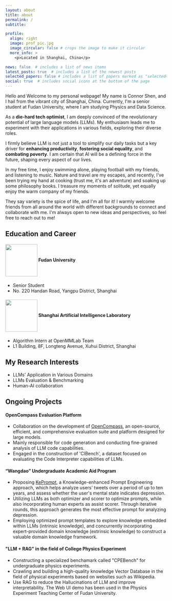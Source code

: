 ```yaml
---
layout: about
title: about
permalink: /
subtitle: 

profile:
  align: right
  image: prof_pic.jpg
  image_circular: false # crops the image to make it circular
  more_info: >
    <p>Located in Shanghai, China</p>

news: false  # includes a list of news items
latest_posts: true  # includes a list of the newest posts
selected_papers: false # includes a list of papers marked as "selected={true}"
social: true  # includes social icons at the bottom of the page
---
```


Hello and Welcome to my personal webpage! My name is Connor Shen, and I hail from the vibrant city of Shanghai, China. Currently, I'm a senior student at Fudan University, where I am studying Physics and Data Science.

As a **die-hard tech optimist**, I am deeply convinced of the revolutionary potential of large language models (LLMs). My enthusiasm leads me to experiment with their applications in various fields, exploring their diverse roles. 

I firmly believe LLM is not just a tool to simplify our daily tasks but a key driver for **enhancing productivity**, **fostering social equality**, and **combating poverty**. I am certain that AI will be a defining force in the future, shaping every aspect of our lives.

In my free time, I enjoy swimming alone, playing football with my friends, and listening to music. Nature and travel are my escapes, and recently, I've been trying my hand at cooking (trust me, it's an adventure) and soaking up some philosophy books. I treasure my moments of solitude, yet equally enjoy the warm company of my friends.

They say variety is the spice of life, and I'm all for it! I warmly welcome friends from all around the world with different backgrounds to connect and collaborate with me. I'm always open to new ideas and perspectives, so feel free to reach out to me!

## Education and Career
#### <img src="{{ '/assets/img/fudan.png' | relative_url }}" width="100" style="vertical-align: middle;"> Fudan University  
* Senior Student
* No. 220 Handan Road, Yangpu District, Shanghai

#### <img src="{{ '/assets/img/ailab.png' | relative_url }}" width="100" style="vertical-align: middle;"> Shanghai Artificial Intelligence Laboratory
* Algorithm Intern at OpenMMLab Team
* L1 Building, 8F, Longteng Avenue, Xuhui District, Shanghai

## My Research Interests
* LLMs' Application in Various Domains
* LLMs Evaluation & Benchmarking
* Human-AI collaboration

## Ongoing Projects

#### OpenCompass Evaluation Platform
* Collaboration on the development of [OpenCompass](https://opencompass.org.cn/), an open-source, efficient, and comprehensive evaluation suite and platform designed for large models.
* Mainly responsible for code generation and conducting fine-grained analysis of LLM code capabilities.
* Engaged in the construction of 'CIBench', a dataset focused on evaluating the Code Interpreter capabilities of LLMs.


#### “Wangdao” Undergraduate Academic Aid Program
* Proposing [KePrompt](https://github.com/Connor-Shen/Knowledge-enhanced-Prompting), a Knowledge-enhanced Prompt Engineering approach, which helps analyze users’ tweets over a period of up to ten years, and assess whether the user's mental state indicates depression.
* Utilizing LLMs as both optimizer and scorer to optimize prompts, while also incorporating human experts as assist scorer. Through iterative rounds, this approach generates the most effective prompt for analyzing depression.
* Employing optimized prompt templates to explore knowledge embedded within LLMs (intrinsic knowledge), and concurrently incorporating expert-provided domain knowledge (extrinsic knowledge) to construct a valuable domain knowledge framework.


#### "LLM + RAG" in the field of College Physics Experiment
* Constructing a specialized benchamark called "CPEBench" for undergraduate physics experiments.
* Crawling and building a high-quality knowledge Vector Database in the field of physical experiments based on websites such as Wikipedia.
* Use RAG to reduce the Hallucinations of LLM and improve interpretability. The Web UI demo has been used in the Physics Experiment Teaching Center of Fudan University.

